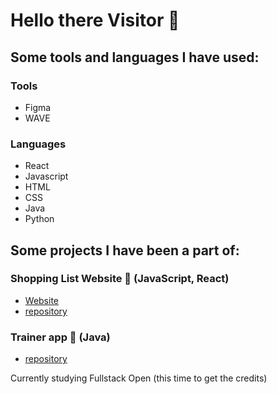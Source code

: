 # Hello there Visitor 👋

## Some tools and languages I have used:

### Tools
- Figma
- WAVE

### Languages
- React
- Javascript
- HTML
- CSS
- Java
- Python

## Some projects I have been a part of:

### Shopping List Website 🛒 (JavaScript, React)
- [Website](https://shopping-list-app.fly.dev/)
- [repository](https://github.com/ollivarila/group3-web-project)

### Trainer app 💪 (Java) 
- [repository](https://github.com/JoonasMV/Trainer)

Currently studying Fullstack Open (this time to get the credits)

<!--
**jennivh/jennivh** is a ✨ _special_ ✨ repository because its `README.md` (this file) appears on your GitHub profile.

Here are some ideas to get you started:

- 🔭 I’m currently working on ...
- 🌱 I’m currently learning ...
- 👯 I’m looking to collaborate on ...
- 🤔 I’m looking for help with ...
- 💬 Ask me about ...
- 📫 How to reach me: ...
- 😄 Pronouns: ...
- ⚡ Fun fact: ...
-->
